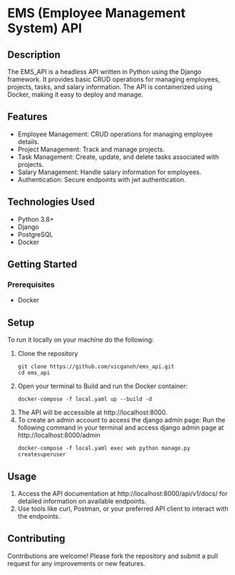 # EMS (Employee Management System) API
## Description
The EMS_API is a headless API written in Python using the Django framework. It provides basic CRUD operations for managing employees, projects, tasks, and salary information. The API is containerized using Docker, making it easy to deploy and manage.

## Features
- Employee Management: CRUD operations for managing employee details.
- Project Management: Track and manage projects.
- Task Management: Create, update, and delete tasks associated with projects.
- Salary Management: Handle salary information for employees.
- Authentication: Secure endpoints with jwt authentication.

## Technologies Used
- Python 3.8+
- Django
- PostgreSQL
- Docker

## Getting Started
### Prerequisites
- Docker

## Setup
To run it locally on your machine do the following:
1. Clone the repository
    ``` 
    git clone https://github.com/vicganoh/ems_api.git
    cd ems_api
    ```
2. Open your terminal to Build and run the Docker container:
    ``` 
    docker-compose -f local.yaml up --build -d
    ```
3. The API will be accessible at http://localhost:8000.
4. To create an admin account to access the django admin page: Run the following command in your terminal and access django admin page at http://localhost:8000/admin
    ``` 
    docker-compose -f local.yaml exec web python manage.py createsuperuser
    ```

## Usage
1. Access the API documentation at http://localhost:8000/api/v1/docs/ for detailed information on available endpoints.
2. Use tools like curl, Postman, or your preferred API client to interact with the endpoints.

## Contributing
Contributions are welcome! Please fork the repository and submit a pull request for any improvements or new features.
